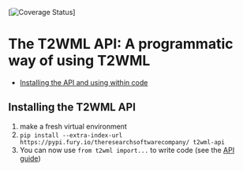 [![Coverage Status](https://coveralls.io/repos/github/usc-isi-i2/t2wml-api/badge.svg?branch=master)]

# The T2WML API: A programmatic way of using T2WML

* [Installing the API and using within code](#install)

## Installing the T2WML API

<span id="install"></span>

1. make a fresh virtual environment
2. `pip install --extra-index-url https://pypi.fury.io/theresearchsoftwarecompany/ t2wml-api`
3. You can now use `from t2wml import...` to write code (see the [API guide](API.md))
